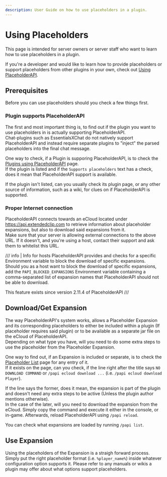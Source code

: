 ```yaml
---
description: User Guide on how to use placeholders in a plugin.
---
```


# Using Placeholders

This page is intended for server owners or server staff who want to learn how to use placeholders in a plugin.

If you're a developer and would like to learn how to provide placeholders or support placeholders from other plugins in your own, check out [Using PlaceholderAPI](../developers/using-placeholderapi.md).

## Prerequisites

Before you can use placeholders should you check a few things first.

### Plugin supports PlaceholderAPI

The first and most important thing is, to find out if the plugin you want to use placeholders in is actually supporting PlaceholderAPI.  
Chat-plugins such as EssentialsXChat do not natively support PlaceholderAPI and instead require separate plugins to "inject" the parsed placeholders into the final chat message.

One way to check, if a Plugin is supporing PlaceholderAPI, is to check the [Plugins using PlaceholderAPI](plugins-using-placeholderapi.md) page.  
If the plugin is listed and if the `Supports placeholders` text has a check, does it mean that PlaceholderAPI support is available.

If the plugin isn't listed, can you usually check its plugin page, or any other source of information, such as a wiki, for clues on if PlaceholderAPI is supported.

### Proper Internet connection

PlaceholderAPI connects towards an eCloud located under https://api.extendedclip.com to retrieve information about placeholder expansions, but also to download said expansions from it.  
Make sure that your server is allowing external connections to the above URL. If it doesn't, and you're using a host, contact their support and ask them to whitelist this URL.

/// info | Info for hosts
PlaceholderAPI provides and checks for a specific Environment variable to block the download of specific expansions.  
Should you as a host want to block the download of specific expansions, add the `PAPI_BLOCKED_EXPANSIONS` Environment variable containing a comma-separated list of expansion names that PlaceholderAPI should not be able to download.

This feature exists since version 2.11.4 of PlaceholderAPI
///

## Download/Get Expansion

The way PlaceholderAPI's system works, allows a Placeholder Expansion and its corresponding placeholders to either be included within a plugin (If placeholder requires said plugin) or to be available as a separate jar file on the eCloud of PlaceholderAPI.  
Depending on what type you have, will you need to do some extra steps to use the placeholder from the Placeholder Expansion.

One way to find out, if an Expansion is included or separate, is to check the [Placeholder List](placeholder-list.md) page for any entry of it.  
If it exists on the page, can you check, if the line right after the title says `NO DOWNLOAD COMMAND` or `/papi ecloud download ...` (i.e. `/papi ecloud download Player`).

If the line says the former, does it mean, the expansion is part of the plugin and doesn't need any extra steps to be active (Unless the plugin author mentions otherwise).  
In the case of the later, will you need to download the expansion from the eCloud. Simply copy the command and execute it either in the console, or in-game. Afterwards, reload PlaceholderAPI using `/papi reload`.

You can check what expansions are loaded by running `/papi list`.

## Use Expansion

Using the placeholders of the Expansion is a straigh forward process.  
Simply put the right placeholder format (i.e. `%player_name%`) inside whatever configuration option supports it. Please refer to any manuals or wikis a plugin may offer about what options support placeholders.
